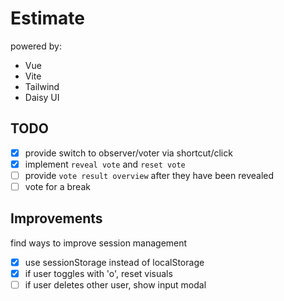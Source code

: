 # Estimate

powered by: 
- Vue
- Vite
- Tailwind
- Daisy UI

## TODO
- [x] provide switch to observer/voter via shortcut/click
- [x] implement `reveal vote` and `reset vote`
- [ ] provide `vote result overview` after they have been revealed
- [ ] vote for a break

## Improvements
find ways to improve session management
- [x] use sessionStorage instead of localStorage 
- [x] if user toggles with 'o', reset visuals
- [ ] if user deletes other user, show input modal
